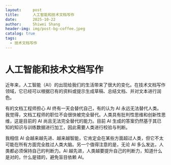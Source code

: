 ```yaml
---
layout:     post
title:      人工智能和技术文档写作
date:       2025-10-22
author:     Shiwei Shang
header-img: img/post-bg-coffee.jpeg
catalog: true
tags:
  - 技术文档写作
---
```


# 人工智能和技术文档写作

近年来，人工智能（AI）的出现给我们的生活带来了很大的变化。在技术文档写作领域，它已经可以根据已有的资料或提示生成草稿、总结文档、并对文本进行润色。

有的文档工程师担心 AI 终有一天会替代自己，有的认为 AI 永远无法替代人类。我觉得，文档工程师的职位不会很快被完全替代。人类具有批判性思维和创新性思维，这是目前的 AI 尚且无法完全替代的能力。目前 AI 生成的答案仍然基于其已知的知识与训练数据进行加工，因此需要人类进行校验与判断。

我相信 AI 会越来越先进、越来越智能，它肯定会在某些方面超过人类，但它不太可能在所有方面完全胜过人类大脑。另一个值得注意的是，无论 AI 多么发达，人类都必须保持自己的判断力。AI 越先进，人类越要提升自己的判断力，知道什么是对的，什么是错的，避免盲目依赖 AI。
